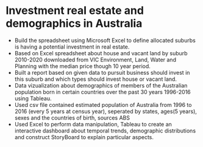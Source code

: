 # Investment real estate and demographics in Australia
 - Build the spreadsheet using Microsoft Excel to define allocated suburbs is having a potential investment in real estate.
 - Based on Excel spreadsheet about house and vacant land by suburb 2010-2020 downloaded from VIC Environment, Land, Water and Planning with the median price though 10 year period.
  - Built a report based on given data to pursuit business should invest in this suburb and which types should invest house or vacant land.
  - Data vizualization about demographics of members of the Australian population born in certain countries over the past 30 years 1996-2016 using Tableau.
  - Used csv file contained estimated population of Australia from 1996 to 2016 (every 5 years at census year), seperated by states, ages(5 years), sexes and the countries of birth, sources ABS
  - Used Excel to perform data manipulation, Tableau to create an interactive dashboard about temporal trends, demographic distributions and construct StoryBoard to explain particular aspects.
